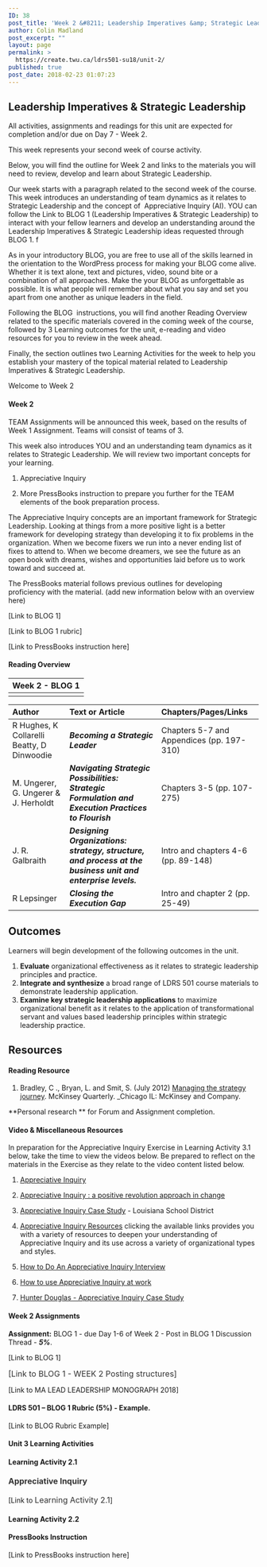 ```yaml
---
ID: 38
post_title: 'Week 2 &#8211; Leadership Imperatives &amp; Strategic Leadership'
author: Colin Madland
post_excerpt: ""
layout: page
permalink: >
  https://create.twu.ca/ldrs501-su18/unit-2/
published: true
post_date: 2018-02-23 01:07:23
---
```

<h2><strong>Leadership Imperatives &amp; Strategic Leadership</strong></h2>

All activities, assignments and readings for this unit are expected for completion and/or due on Day 7 - Week 2.

This week represents your second week of course activity.

Below, you will find the outline for Week 2 and links to the materials you will need to review, develop and learn about Strategic Leadership.

Our week starts with a paragraph related to the second week of the course.  This week introduces an understanding of team dynamics as it relates to Strategic Leadership and the concept of  Appreciative Inquiry (AI). YOU can follow the Link to BLOG 1 (Leadership Imperatives &amp; Strategic Leadership) to interact with your fellow learners and develop an understanding around the Leadership Imperatives &amp; Strategic Leadership ideas requested through BLOG 1. f

As in your introductory BLOG, you are free to use all of the skills learned in the orientation to the WordPress process for making your BLOG come alive. Whether it is text alone, text and pictures, video, sound bite or a combination of all approaches. Make the your BLOG as unforgettable as possible. It is what people will remember about what you say and set you apart from one another as unique leaders in the field.

Following the BLOG  instructions, you will find another Reading Overview related to the specific materials covered in the coming week of the course, followed by 3 Learning outcomes for the unit, e-reading and video resources for you to review in the week ahead.

Finally, the section outlines two Learning Activities for the week to help you establish your mastery of the topical material related to Leadership Imperatives &amp; Strategic Leadership.

Welcome to Week 2

<h4>Week 2</h4>

TEAM Assignments will be announced this week, based on the results of Week 1 Assignment. Teams will consist of teams of 3.

This week also introduces YOU and an understanding team dynamics as it relates to Strategic Leadership. We will review two important concepts for your learning.

<ol>
<li>Appreciative Inquiry</p></li>
<li><p>More PressBooks instruction to prepare you further for the TEAM elements of the book preparation process.</p></li>
</ol>

<p>The Appreciative Inquiry concepts are an important framework for Strategic Leadership. Looking at things from a more positive light is a better framework for developing strategy than developing it to fix problems in the organization. When we become fixers we run into a never ending list of fixes to attend to. When we become dreamers, we see the future as an open book with dreams, wishes and opportunities laid before us to work toward and succeed at.

The PressBooks material follows previous outlines for developing proficiency with the material. (add new information below with an overview here)

[Link to BLOG 1]

[Link to BLOG 1 rubric]

[Link to PressBooks instruction here]

<h4>Reading Overview</h4>

<table>
<thead>
<tr>
  <th align="left">Week 2 - BLOG 1</th>
</tr>
</thead>
<tbody>
<tr>
  <td align="left"></td>
</tr>
</tbody>
</table>

<table>
<thead>
<tr>
  <th align="left"><strong>Author</strong></th>
  <th align="left"><strong>Text or Article</strong></th>
  <th align="left"><strong>Chapters/Pages/Links</strong></th>
</tr>
</thead>
<tbody>
<tr>
  <td align="left">R Hughes, K Collarelli Beatty, D Dinwoodie</td>
  <td align="left"><em><strong>Becoming a Strategic Leader</strong></em></td>
  <td align="left">Chapters 5-7 and Appendices (pp. 197-310)</td>
</tr>
<tr>
  <td align="left">M. Ungerer, G. Ungerer &amp; J. Herholdt</td>
  <td align="left"><em><strong>Navigating Strategic Possibilities: Strategic Formulation and Execution Practices to Flourish</strong></em></td>
  <td align="left">Chapters 3-5 (pp. 107-275)</td>
</tr>
<tr>
  <td align="left">J. R. Galbraith</td>
  <td align="left"><em><strong>Designing Organizations: strategy, structure, and process at the business unit and enterprise levels.</strong></em></td>
  <td align="left">Intro and chapters 4-6 (pp. 89-148)</td>
</tr>
<tr>
  <td align="left">R Lepsinger</td>
  <td align="left"><em><strong>Closing the Execution Gap</strong></em></td>
  <td align="left">Intro and chapter 2 (pp. 25-49)</td>
</tr>
</tbody>
</table>

<h2>Outcomes</h2>

Learners will begin development of the following outcomes in the unit.

<ol>
<li><strong>Evaluate</strong> organizational effectiveness as it relates to strategic leadership principles and practice.</li>
<li><strong>Integrate and synthesize</strong> a broad range of LDRS 501 course materials to demonstrate leadership application.</li>
<li><strong>Examine key strategic leadership applications</strong> to maximize organizational benefit as it relates to the application of transformational servant and values based leadership principles within strategic leadership practice.</li>
</ol>

<h2>Resources</h2>

<h4>Reading Resource</h4>

<ol>
<li>Bradley, C ., Bryan, L. and Smit, S. (July 2012) <a href="https://www.mckinsey.com/business-functions/strategy-and-corporate-finance/our-insights/managing-the-strategy-journey">Managing the strategy journey</a>. McKinsey Quarterly. _Chicago IL: McKinsey and Company.</li>
</ol>

**Personal research ** for Forum and Assignment completion.

<h4>Video &amp; Miscellaneous Resources</h4>

In preparation for the Appreciative Inquiry Exercise in Learning Activity 3.1 below, take the time to view the videos below. Be prepared to reflect on the materials in the Exercise as they relate to the video content listed below.

<ol>
<li><a href="https://www.youtube.com/watch?v=QzW22wwh1J4">Appreciative Inquiry</a></p></li>
<li><p><a href="https://www.youtube.com/watch?v=z_2nZu1nhlk">Appreciative Inquiry : a positive revolution approach in change</a></p></li>
<li><p><a href="https://www.youtube.com/watch?v=RG8dW2RwwEc">Appreciative Inquiry Case Study</a> - Louisiana School District</p></li>
<li><p><a href="http://aim2flourish.com/appreciative-inquiry-resources">Appreciative Inquiry Resources</a> clicking the available links provides you with a variety of resources to deepen your understanding of Appreciative Inquiry and its use across a variety of organizational types and styles.</p></li>
<li><p><a href="https://www.youtube.com/watch?v=8P2xVpH0uTI">How to Do An Appreciative Inquiry Interview</a></p></li>
<li><p><a href="https://www.youtube.com/watch?v=HQSLhUGZV6">How to use Appreciative Inquiry at work</a></p></li>
<li><p><a href="https://www.youtube.com/watch?v=eLOM4kxOO_Q">Hunter Douglas - Appreciative Inquiry Case Study</a></p></li>
</ol>

<h4>Week 2 Assignments</h4>

<p><strong>Assignment:</strong> BLOG 1 - due Day 1-6 of Week 2 - Post in BLOG 1 Discussion Thread - <em><strong>5%</strong></em>.

[Link to BLOG 1]

<span style="float: none;background-color: transparent;color: #333333;cursor: text;font-family: -apple-system,BlinkMacSystemFont,'Segoe UI',Roboto,Oxygen-Sans,Ubuntu,Cantarell,'Helvetica Neue',sans-serif;font-size: 16px;font-style: normal;font-variant: normal;font-weight: 400;letter-spacing: normal;text-align: left;text-decoration: none;text-indent: 0px">[Link to BLOG 1 - WEEK 2 Posting structures]</span>

[Link to MA LEAD LEADERSHIP MONOGRAPH 2018]

<h4>LDRS 501 – BLOG 1 Rubric (5%) - Example.</h4>

[Link to BLOG Rubric Example]

<h4>Unit 3 Learning Activities</h4>

<h4>Learning Activity 2.1</h4>

<h4><strong><span style="text-align: left;color: #333333;text-indent: 0px;letter-spacing: normal;font-family: -apple-system,BlinkMacSystemFont,'Segoe UI',Roboto,Oxygen-Sans,Ubuntu,Cantarell,'Helvetica Neue',sans-serif;font-size: 16px;font-style: normal;font-variant: normal;text-decoration: none;cursor: text;float: none;background-color: transparent">Appreciative Inquiry</span></strong></h4>

[Link to <span style="float: none;background-color: transparent;color: #333333;cursor: text;font-family: -apple-system,BlinkMacSystemFont,'Segoe UI',Roboto,Oxygen-Sans,Ubuntu,Cantarell,'Helvetica Neue',sans-serif;font-size: 16px;font-style: normal;font-variant: normal;font-weight: 400;letter-spacing: normal;text-align: left;text-decoration: none;text-indent: 0px">Learning Activity 2.1</span>]

<h4>Learning Activity 2.2</h4>

<h4>PressBooks Instruction</h4>

[Link to PressBooks instruction here]